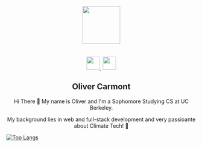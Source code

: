 <div align="center">
  <img src="https://res.cloudinary.com/netzero/image/upload/v1669954903/boy_bize1o.png" width="100"/>
</div>

 <a></a>

<div align="center">
  <a href="https://www.linkedin.com/in/oliver-carmont/">
    <img height="35px" src="https://cdn-icons-png.flaticon.com/512/174/174857.png" />
  </a>
   <a>
    <img height="55px" />
  </a>
  <a href="https://www.youtube.com/@olivercarmont3792">
    <img height="35px" src="https://cdn-icons-png.flaticon.com/512/1384/1384060.png" />
  </a>
</div>

<h2 align="center">Oliver Carmont</h2>

  <p align="center">Hi There 👋 My name is Oliver and I'm a Sophomore Studying CS at UC Berkeley. </p>
  <p align="center">My background lies in web and full-stack development and very passioante about Climate Tech! 🌿</p>

[![Top Langs](https://github-readme-stats.vercel.app/api/top-langs/?username=olivercarmont&layout=compact)](https://github.com/anuraghazra/github-readme-stats)
